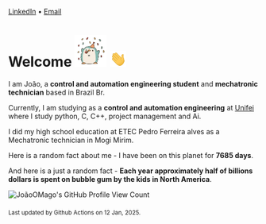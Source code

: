 [LinkedIn](https://www.linkedin.com/in/joão-pedro-gozzoli-b95641301/) &bull;
[Email](joaopedrogozzoli@gmail.com)

# Welcome <img src="happy.gif" height="64px" /> <img src="wave.gif" height="32px" />

I am João, a  **control and automation engineering student** and **mechatronic technician** based in Brazil Br.

Currently, I am studying as a **control and automation engineering** at [Unifei](https://unifei.edu.br) where I study python, C, C++, project management and Ai.

I did my high school education at ETEC Pedro Ferreira alves as a Mechatronic technician in Mogi Mirim.

Here is a random fact about me - I have been on this planet for **7685 days**.

And here is a just a random fact -  **Each year approximately half of billions dollars is spent on bubble gum by the kids in North America**.

![JoãoOMago's GitHub Profile View Count](https://komarev.com/ghpvc/?username=JoaoOMago)

<sub>Last updated by Github Actions on 12 Jan, 2025.</sub>
